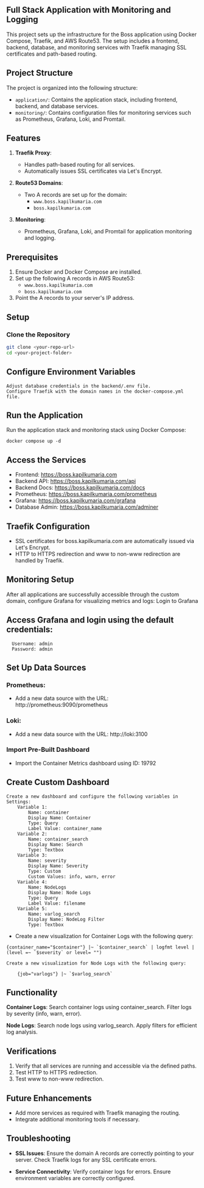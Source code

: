 ## Full Stack Application with Monitoring and Logging

This project sets up the infrastructure for the Boss application using Docker Compose, Traefik, and AWS Route53. The setup includes a frontend, backend, database, and monitoring services with Traefik managing SSL certificates and path-based routing.

## Project Structure

The project is organized into the following structure:

- `application/`: Contains the application stack, including frontend, backend, and database services.
- `monitoring/`: Contains configuration files for monitoring services such as Prometheus, Grafana, Loki, and Promtail.

## Features

1. **Traefik Proxy**:
   - Handles path-based routing for all services.
   - Automatically issues SSL certificates via Let's Encrypt.

2. **Route53 Domains**:
   - Two A records are set up for the domain:
     - `www.boss.kapilkumaria.com`
     - `boss.kapilkumaria.com`

3. **Monitoring**:
   - Prometheus, Grafana, Loki, and Promtail for application monitoring and logging.

## Prerequisites

1. Ensure Docker and Docker Compose are installed.
2. Set up the following A records in AWS Route53:
   - `www.boss.kapilkumaria.com`
   - `boss.kapilkumaria.com`
3. Point the A records to your server's IP address.

## Setup

### Clone the Repository

```bash
git clone <your-repo-url>
cd <your-project-folder>
```
## Configure Environment Variables

    Adjust database credentials in the backend/.env file.
    Configure Traefik with the domain names in the docker-compose.yml file.

## Run the Application

Run the application stack and monitoring stack using Docker Compose:
```
docker compose up -d
```

## Access the Services

- Frontend: https://boss.kapilkumaria.com
- Backend API: https://boss.kapilkumaria.com/api
- Backend Docs: https://boss.kapilkumaria.com/docs
- Prometheus: https://boss.kapilkumaria.com/prometheus
- Grafana: https://boss.kapilkumaria.com/grafana
- Database Admin: https://boss.kapilkumaria.com/adminer

## Traefik Configuration

- SSL certificates for boss.kapilkumaria.com are automatically issued via Let's Encrypt.
- HTTP to HTTPS redirection and www to non-www redirection are handled by Traefik.

## Monitoring Setup

After all applications are successfully accessible through the custom domain, configure Grafana for visualizing metrics and logs:
Login to Grafana

## Access Grafana and login using the default credentials:

      Username: admin
      Password: admin

## Set Up Data Sources

### Prometheus:

- Add a new data source with the URL: http://prometheus:9090/prometheus

### Loki:

- Add a new data source with the URL: http://loki:3100

### Import Pre-Built Dashboard

- Import the Container Metrics dashboard using ID: 19792

## Create Custom Dashboard

    Create a new dashboard and configure the following variables in Settings:
        Variable 1:
            Name: container
            Display Name: Container
            Type: Query
            Label Value: container_name
        Variable 2:
            Name: container_search
            Display Name: Search
            Type: Textbox
        Variable 3:
            Name: severity
            Display Name: Severity
            Type: Custom
            Custom Values: info, warn, error
        Variable 4:
            Name: NodeLogs
            Display Name: Node Logs
            Type: Query
            Label Value: filename
        Variable 5:
            Name: varlog_search
            Display Name: NodeLog Filter
            Type: Textbox

- Create a new visualization for Container Logs with the following query:
```
{container_name="$container"} |~ `$container_search` | logfmt level | (level =~ `$severity` or level= "")

Create a new visualization for Node Logs with the following query:

    {job="varlogs"} |~ `$varlog_search`
```

## Functionality

**Container Logs**:
        Search container logs using container_search.
        Filter logs by severity (info, warn, error).

**Node Logs**:
        Search node logs using varlog_search.
        Apply filters for efficient log analysis.

## Verifications

1. Verify that all services are running and accessible via the defined paths.
2. Test HTTP to HTTPS redirection.
3. Test www to non-www redirection.

## Future Enhancements

- Add more services as required with Traefik managing the routing.
- Integrate additional monitoring tools if necessary.

## Troubleshooting

- **SSL Issues**:
        Ensure the domain A records are correctly pointing to your server.
        Check Traefik logs for any SSL certificate errors.

- **Service Connectivity**:
        Verify container logs for errors.
        Ensure environment variables are correctly configured.